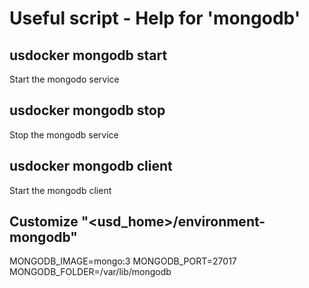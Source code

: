 # Useful script - Help for 'mongodb'

## usdocker mongodb start

Start the mongodo service

## usdocker mongodb stop

Stop the mongodb service

## usdocker mongodb client

Start the mongodb client

## Customize "<usd_home>/environment-mongodb"

MONGODB_IMAGE=mongo:3
MONGODB_PORT=27017
MONGODB_FOLDER=/var/lib/mongodb
